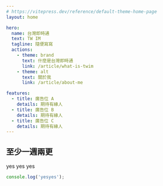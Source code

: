 ```yaml
---
# https://vitepress.dev/reference/default-theme-home-page
layout: home

hero:
  name: 台灣即時通
  text: TW IM
  tagline: 隨便寫寫
  actions:
    - theme: brand
      text: 什麼是台灣即時通
      link: /article/what-is-twim
    - theme: alt
      text: 關於我
      link: /article/about-me

features:
  - title: 廣告位 A
    details: 期待有緣人
  - title: 廣告位 B
    details: 期待有緣人
  - title: 廣告位 C
    details: 期待有緣人
---
```


## 至少一週兩更

yes yes yes

```js
console.log('yesyes');
```

